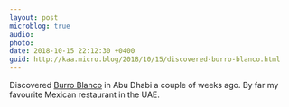 ```yaml
---
layout: post
microblog: true
audio: 
photo: 
date: 2018-10-15 22:12:30 +0400
guid: http://kaa.micro.blog/2018/10/15/discovered-burro-blanco.html
---
```

Discovered [Burro Blanco](https://www.thenational.ae/lifestyle/food/burro-blanco-the-tiny-hole-in-the-wall-bringing-mexican-street-food-to-abu-dhabi-1.751906#10) in Abu Dhabi a couple of weeks ago. By far my favourite Mexican restaurant in the UAE. 
